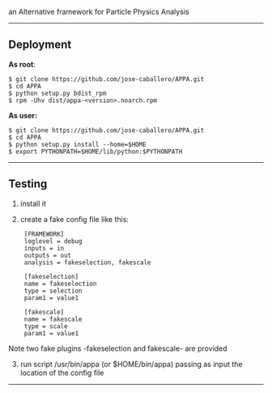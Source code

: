 an Alternative framework for Particle Physics Analysis

---
Deployment
---

**As root**:

    $ git clone https://github.com/jose-caballero/APPA.git
    $ cd APPA
    $ python setup.py bdist_rpm
    $ rpm -Uhv dist/appa-<version>.noarch.rpm

**As user:**

    $ git clone https://github.com/jose-caballero/APPA.git
    $ cd APPA
    $ python setup.py install --home=$HOME
    $ export PYTHONPATH=$HOME/lib/python:$PYTHONPATH


---
Testing 
---

1) install it
2) create a fake config file like this:

        [FRAMEWORK]
        loglevel = debug
        inputs = in
        outputs = out
        analysis = fakeselection, fakescale

        [fakeselection]
        name = fakeselection
        type = selection
        param1 = value1      

        [fakescale]
        name = fakescale
        type = scale 
        param1 = value1      

Note two fake plugins -fakeselection and fakescale- are provided

3) run script /usr/bin/appa (or $HOME/bin/appa) passing as input the location of the config file

---
